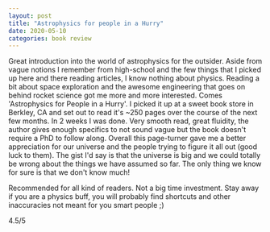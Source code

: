 ```yaml
---
layout: post
title: "Astrophysics for people in a Hurry"
date: 2020-05-10
categories: book review
---
```


Great introduction into the world of astrophysics for the outsider. Aside from vague notions I remember from high-school and the few things that I picked up here and there reading articles, I know nothing about physics. Reading a bit about space exploration and the awesome engineering that goes on behind rocket science got me more and more interested. Comes 'Astrophysics for People in a Hurry'. I picked it up at a sweet book store in Berkley, CA and set out to read it's ~250 pages over the course of the next few months. In 2 weeks I was done. Very smooth read, great fluidity, the author gives enough specifics to not sound vague but the book doesn't require a PhD to follow along.
Overall this page-turner gave me a better appreciation for our universe and the people trying to figure it all out (good luck to them). The gist I'd say is that the universe is big and we could totally be wrong about the things we have assumed so far. The only thing we know for sure is that we don't know much!

Recommended for all kind of readers. Not a big time investment. Stay away if you are a physics buff, you will probably find shortcuts and other inaccuracies not meant for you smart people ;)

4.5/5
